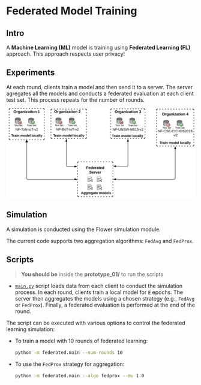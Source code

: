 # Federated Model Training

## Intro

A **Machine Learning (ML)** model is training using **Federated Learning (FL)** approach. This approach respects user privacy!

## Experiments

At each round, clients train a model and then send it to a server. The server agregates all the models and conducts a federated evaluation at each client test set. This process repeats for the number of rounds.

![Image displaying a federated learning process. Four organizations train locally a ML model and send the model to a server that's going to aggregate all the models into a big one.](../docs/imgs/phoenix_federated.png)

## Simulation

A simulation is conducted using the Flower simulation module.

The current code supports two aggregation algorithms: `FedAvg` and `FedProx`.

## Scripts

> **You should be** inside the **prototype_01/** to run the scripts

- [`main.py`](main.py) script loads data from each client to conduct the simulation process. In each round, clients train a local model for `E` epochs. The server then aggregates the models using a chosen strategy (e.g., `FedAvg` or `FedProx`). Finally, a federated evaluation is performed at the end of the round.

The script can be executed with various options to control the federated learning simulation:

- To train a model with 10 rounds of federated learning:

  ```bash
  python -m federated.main --num-rounds 10
  ```

- To use the `FedProx` strategy for aggregation:

  ```sh
  python -m federated.main --algo fedprox --mu 1.0
  ```

<!-- ## Running

To simulate the training of 2 models with 3 rounds each, run:

```sh
bash fl_pipeline.sh -m 2 -r 3
``` -->
